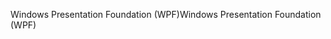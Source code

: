 <span data-ttu-id="baf60-101">Windows Presentation Foundation (WPF)</span><span class="sxs-lookup"><span data-stu-id="baf60-101">Windows Presentation Foundation (WPF)</span></span>